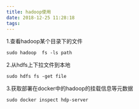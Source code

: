 ```yaml
---
title: hadoop使用
date: 2018-12-25 11:28:18
tags:
---
```


1.查看hadoop某个目录下的文件

~~~
sudo hadoop  fs -ls path
~~~

2.从hdfs上下拉文件到本地

~~~
sudo hdfs fs -get file
~~~



3.获取部署在docker中的hadoop的挂载信息等元数据

~~~
sudo docker inspect hdp-server
~~~



